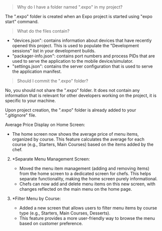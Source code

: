 > Why do I have a folder named ".expo" in my project?

The ".expo" folder is created when an Expo project is started using "expo start" command.

> What do the files contain?

- "devices.json": contains information about devices that have recently opened this project. This is used to populate the "Development sessions" list in your development builds.
- "packager-info.json": contains port numbers and process PIDs that are used to serve the application to the mobile device/simulator.
- "settings.json": contains the server configuration that is used to serve the application manifest.

> Should I commit the ".expo" folder?

No, you should not share the ".expo" folder. It does not contain any information that is relevant for other developers working on the project, it is specific to your machine.

Upon project creation, the ".expo" folder is already added to your ".gitignore" file.

Average Price Display on Home Screen:
   - The home screen now shows the average price of menu items, organized by course. This feature calculates the average for each course (e.g., Starters, Main Courses) based on the items added by the chef.

2. *Separate Menu Management Screen:
   - Moved the menu item management (adding and removing items) from the home screen to a dedicated screen for chefs. This helps separate functionality, making the home screen purely informational.
   - Chefs can now add and delete menu items on this new screen, with changes reflected on the main menu on the home page.

3. *Filter Menu by Course:
   - Added a new screen that allows users to filter menu items by course type (e.g., Starters, Main Courses, Desserts).
   - This feature provides a more user-friendly way to browse the menu based on customer preference.